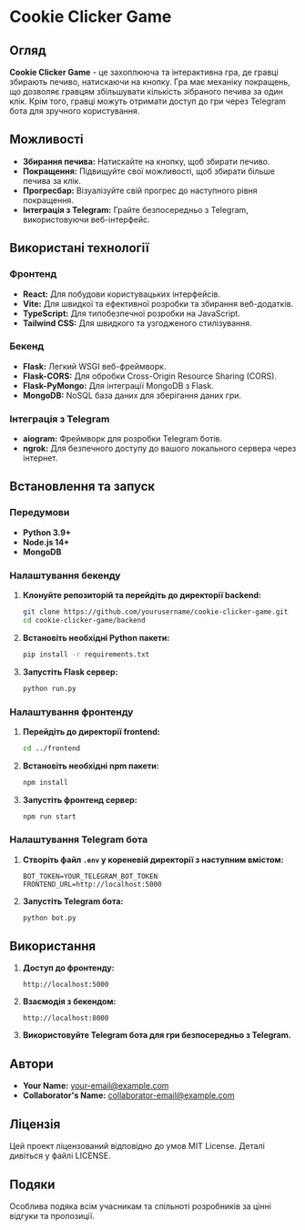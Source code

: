 # Cookie Clicker Game

## Огляд

**Cookie Clicker Game** - це захоплююча та інтерактивна гра, де гравці збирають печиво, натискаючи на кнопку. Гра має механіку покращень, що дозволяє гравцям збільшувати кількість зібраного печива за один клік. Крім того, гравці можуть отримати доступ до гри через Telegram бота для зручного користування.

## Можливості

- **Збирання печива:** Натискайте на кнопку, щоб збирати печиво.
- **Покращення:** Підвищуйте свої можливості, щоб збирати більше печива за клік.
- **Прогресбар:** Візуалізуйте свій прогрес до наступного рівня покращення.
- **Інтеграція з Telegram:** Грайте безпосередньо з Telegram, використовуючи веб-інтерфейс.

## Використані технології

### Фронтенд
- **React:** Для побудови користувацьких інтерфейсів.
- **Vite:** Для швидкої та ефективної розробки та збирання веб-додатків.
- **TypeScript:** Для типобезпечної розробки на JavaScript.
- **Tailwind CSS:** Для швидкого та узгодженого стилізування.

### Бекенд
- **Flask:** Легкий WSGI веб-фреймворк.
- **Flask-CORS:** Для обробки Cross-Origin Resource Sharing (CORS).
- **Flask-PyMongo:** Для інтеграції MongoDB з Flask.
- **MongoDB:** NoSQL база даних для зберігання даних гри.

### Інтеграція з Telegram
- **aiogram:** Фреймворк для розробки Telegram ботів.
- **ngrok:** Для безпечного доступу до вашого локального сервера через інтернет.

## Встановлення та запуск

### Передумови
- **Python 3.9+**
- **Node.js 14+**
- **MongoDB**

### Налаштування бекенду

1. **Клонуйте репозиторій та перейдіть до директорії backend:**
    ```bash
    git clone https://github.com/yourusername/cookie-clicker-game.git
    cd cookie-clicker-game/backend
    ```

2. **Встановіть необхідні Python пакети:**
    ```bash
    pip install -r requirements.txt
    ```

3. **Запустіть Flask сервер:**
    ```bash
    python run.py
    ```

### Налаштування фронтенду

1. **Перейдіть до директорії frontend:**
    ```bash
    cd ../frontend
    ```

2. **Встановіть необхідні npm пакети:**
    ```bash
    npm install
    ```

3. **Запустіть фронтенд сервер:**
    ```bash
    npm run start
    ```

### Налаштування Telegram бота

1. **Створіть файл `.env` у кореневій директорії з наступним вмістом:**
    ```plaintext
    BOT_TOKEN=YOUR_TELEGRAM_BOT_TOKEN
    FRONTEND_URL=http://localhost:5000
    ```

2. **Запустіть Telegram бота:**
    ```bash
    python bot.py
    ```

## Використання

1. **Доступ до фронтенду:**
    ```plaintext
    http://localhost:5000
    ```

2. **Взаємодія з бекендом:**
    ```plaintext
    http://localhost:8000
    ```

3. **Використовуйте Telegram бота для гри безпосередньо з Telegram.**

## Автори

- **Your Name:** [your-email@example.com](mailto:your-email@example.com)
- **Collaborator's Name:** [collaborator-email@example.com](mailto:collaborator-email@example.com)

## Ліцензія

Цей проект ліцензований відповідно до умов MIT License. Деталі дивіться у файлі LICENSE.

## Подяки

Особлива подяка всім учасникам та спільноті розробників за цінні відгуки та пропозиції.
```
